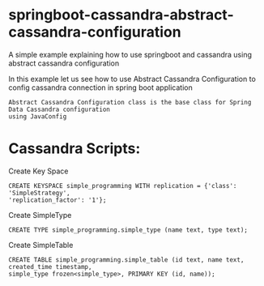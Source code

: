 # springboot-cassandra-abstract-cassandra-configuration
A simple example explaining how to use springboot and cassandra using abstract cassandra configuration

In this example let us see how to use Abstract Cassandra Configuration to config cassandra connection in spring boot application

    Abstract Cassandra Configuration class is the base class for Spring Data Cassandra configuration 
    using JavaConfig

# Cassandra Scripts:

Create Key Space

    CREATE KEYSPACE simple_programming WITH replication = {'class': 'SimpleStrategy', 
    'replication_factor': '1'};

Create SimpleType

    CREATE TYPE simple_programming.simple_type (name text, type text);

Create SimpleTable

    CREATE TABLE simple_programming.simple_table (id text, name text, created_time timestamp, 
    simple_type frozen<simple_type>, PRIMARY KEY (id, name));
        

